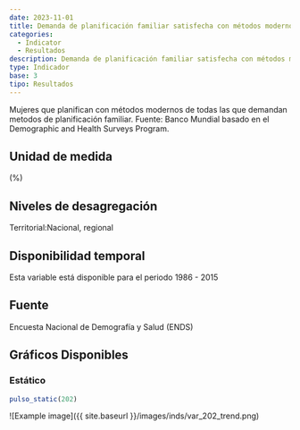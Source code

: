 ```yaml
---
date: 2023-11-01
title: Demanda de planificación familiar satisfecha con métodos modernos( region )
categories:
  - Indicator
  - Resultados
description: Demanda de planificación familiar satisfecha con métodos modernos
type: Indicador
base: 3
tipo: Resultados
--- 
```


Mujeres que planifican con métodos modernos de todas las que demandan metodos de planificación familiar.
Fuente: Banco Mundial basado en el Demographic and Health Surveys Program.

## Unidad de medida
(%)

## Niveles de desagregación
Territorial:Nacional, regional

## Disponibilidad temporal
Esta variable está disponible para el periodo 1986 - 2015

## Fuente
Encuesta Nacional de Demografía y Salud (ENDS)

## Gráficos Disponibles

### Estático

``` R
pulso_static(202)
```

![Example image]({{ site.baseurl }}/images/inds/var_202_trend.png)